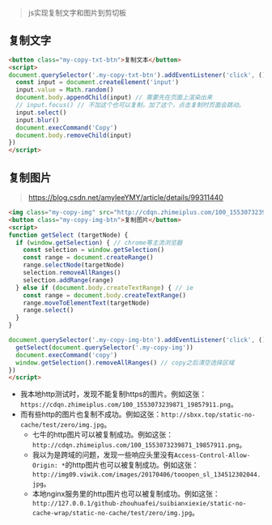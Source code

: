 > js实现复制文字和图片到剪切板

## 复制文字
```html
<button class="my-copy-txt-btn">复制文本</button>
<script>
document.querySelector('.my-copy-txt-btn').addEventListener('click', () => {
  const input = document.createElement('input')
  input.value = Math.random()
  document.body.appendChild(input) // 需要先在页面上渲染出来
  // input.focus() // 不加这个也可以复制，加了这个，点击复制时页面会跳动。
  input.select()
  input.blur()
  document.execCommand('Copy')
  document.body.removeChild(input)
})
</script>
```

## 复制图片
> https://blog.csdn.net/amyleeYMY/article/details/99311440
```html
<img class="my-copy-img" src="http://cdqn.zhimeiplus.com/100_1553073239871_19857911.png" alt="">
<button class="my-copy-img-btn">复制图片</button>
<script>
function getSelect (targetNode) {
  if (window.getSelection) { // chrome等主流浏览器
    const selection = window.getSelection()
    const range = document.createRange()
    range.selectNode(targetNode)
    selection.removeAllRanges()
    selection.addRange(range)
  } else if (document.body.createTextRange) { // ie
    const range = document.body.createTextRange()
    range.moveToElementText(targetNode)
    range.select()
  }
}

document.querySelector('.my-copy-img-btn').addEventListener('click', () => {
  getSelect(document.querySelector('.my-copy-img'))
  document.execCommand('copy')
  window.getSelection().removeAllRanges() // copy之后清空选择区域
})
</script>
```
* 我本地http测试时，发现不能复制https的图片。例如这张：`https://cdqn.zhimeiplus.com/100_1553073239871_19857911.png`。
* 而有些http的图片也复制不成功。例如这张：`http://sbxx.top/static-no-cache/test/zero/img.jpg`。
  - 七牛的http图片可以被复制成功。例如这张：`http://cdqn.zhimeiplus.com/100_1553073239871_19857911.png`。
  - 我以为是跨域的问题，发现一些响应头里没有`Access-Control-Allow-Origin: *`的http图片也可以被复制成功。例如这张：`http://img09.viwik.com/images/20170406/tooopen_sl_134512302044.jpg`。
  - 本地nginx服务里的http图片也可以被复制成功。例如这张：`http://127.0.0.1/github-zhouhuafei/suibianxiexie/static-no-cache-wrap/static-no-cache/test/zero/img.jpg`。
